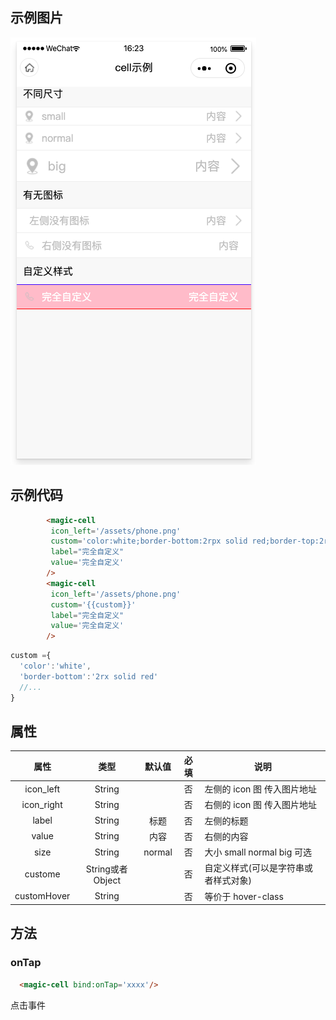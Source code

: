 ## 示例图片
![ex](/assets/cell.png)
## 示例代码

```html
		<magic-cell
		 icon_left='/assets/phone.png'
		 custom='color:white;border-bottom:2rpx solid red;border-top:2rpx solid blue;background-color:pink;'
		 label="完全自定义"
		 value='完全自定义'
		/>
		<magic-cell
		 icon_left='/assets/phone.png'
		 custom='{{custom}}'
		 label="完全自定义"
		 value='完全自定义'
		/>
```
```js
custom ={
  'color':'white',
  'border-bottom':'2rx solid red'
  //...
}
```

## 属性

|    属性     |  类型  | 默认值 | 必填 | 说明                        |
| :---------: | :----: | :----: | :--: | --------------------------- |
|  icon_left  | String |        |  否  | 左侧的 icon 图 传入图片地址 |
| icon_right  | String |        |  否  | 右侧的 icon 图 传入图片地址 |
|  label  | String |  标题  |  否  | 左侧的标题                  |
| value  | String |  内容  |  否  | 右侧的内容                  |
|    size     | String | normal |  否  | 大小 small normal big 可选  |
|   custome   | String或者Object |        |  否  | 自定义样式(可以是字符串或者样式对象) |
| customHover | String |        |  否  | 等价于 hover-class          |

## 方法

### onTap

```html
  <magic-cell bind:onTap='xxxx'/>
```

点击事件
